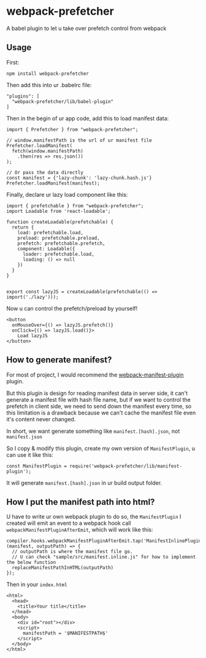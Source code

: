 # webpack-prefetcher
A babel plugin to let u take over prefetch control from webpack


## Usage

First:

``npm install webpack-prefetcher``

Then add this into ur .babelrc file:

```
"plugins": [
  "webpack-prefetcher/lib/babel-plugin"
]
```

Then in the begin of ur app code, add this to load manifest data:

```
import { Prefetcher } from "webpack-prefetcher";

// window.manifestPath is the url of ur manifest file
Prefetcher.loadManifest(
  fetch(window.manifestPath)
    .then(res => res.json())
);

// Or pass the data directly
const manifest = {'lazy-chunk': 'lazy-chunk.hash.js'}
Prefetcher.loadManifest(manifest);
```

Finally, declare ur lazy load component like this:

```
import { prefetchable } from "webpack-prefetcher";
import Loadable from 'react-loadable';

function createLoadable(prefetchable) {
  return {
    load: prefetchable.load,
    preload: prefetchable.preload,
    prefetch: prefetchable.prefetch,
    component: Loadable({
      loader: prefetchable.load,
      loading: () => null
    })
  }
}


export const lazyJS = createLoadable(prefetchable(() => import('./lazy')));
```
Now u can control the prefetch/preload by yourself!

```
<button
  onMouseOver={() => lazyJS.prefetch()}
  onClick={() => lazyJS.load()}>
    Load lazyJS
</button>
```


## How to generate manifest?
For most of project, I would recommend the [webpack-manifest-plugin](https://github.com/danethurber/webpack-manifest-plugin/) plugin.

But this plugin is design for reading manifest data in server side, it can't generate a manifest file with hash file name, but if we want to control the prefetch in client side, we need to send down the manifest every time, so this limitation is a drawback because we can't cache the manifest file even it's content never changed.

In short, we want generate something like ``manifest.[hash].json``, not `manifest.json`

So I copy & modify this plugin, create my own version of `ManifestPlugin`, u can use it like this:

```
const ManifestPlugin = require('webpack-prefetcher/lib/manifest-plugin');
```

It will generate `manifest.[hash].json` in ur build output folder.

## How I put the manifest path into html?
U have to write ur own webpack plugin to do so, the `ManifestPlugin` I created will emit an event to a webpack hook call `webpackManifestPluginAfterEmit`, which will work like this:

```
compiler.hooks.webpackManifestPluginAfterEmit.tap('ManifestInlinePlugin', (manifest, outputPath) => {
  // outputPath is where the manifest file go.
  // U can check "sample/src/manifest.inline.js" for how to implement the below function
  replaceManifestPathInHTML(outputPath)
});
```

Then in your `index.html`
```
<html>
  <head>
    <title>Your title</title>
  </head>
  <body>
    <div id="root"></div>
    <script>
      manifestPath = '$MANIFESTPATH$'
    </script>
  </body>
</html>
```
